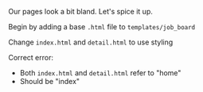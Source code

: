 
Our pages look a bit bland. Let's spice it up.

Begin by adding a base `.html` file to `templates/job_board`

Change `index.html` and `detail.html` to use styling

Correct error:
- Both `index.html` and `detail.html` refer to "home"
- Should be "index"

